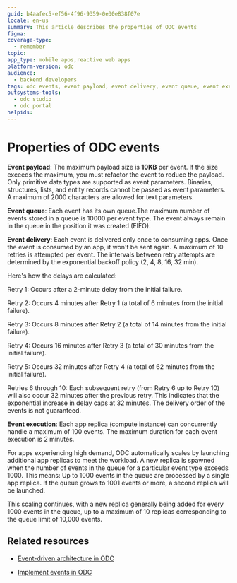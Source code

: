 ```yaml
---
guid: b4aafec5-ef56-4f96-9359-0e30e838f07e
locale: en-us
summary: This article describes the properties of ODC events
figma:
coverage-type:
  - remember
topic:
app_type: mobile apps,reactive web apps
platform-version: odc
audience:
  - backend developers
tags: odc events, event payload, event delivery, event queue, event execution
outsystems-tools:
  - odc studio
  - odc portal
helpids:
---
```

# Properties of ODC events

**Event payload**: The maximum payload size is **10KB** per event. If the size exceeds the maximum, you must refactor the event to reduce the payload. Only primitive data types are supported as event parameters. Binaries, structures, lists, and entity records cannot be passed as event parameters. A maximum of 2000 characters are allowed for text parameters.

**Event queue**: Each event has its own queue.The maximum number of events stored in a queue is 10000 per event type. The event always remain in the queue in the position it was created (FIFO).

**Event delivery**: Each event is delivered only once to consuming apps. Once the event is consumed by an app, it won't be sent again. A maximum of 10 retries is attempted per event. The intervals between retry attempts are determined by the exponential backoff policy (2, 4, 8, 16, 32 min). 

Here's how the delays are calculated:

Retry 1: Occurs after a 2-minute delay from the initial failure.

Retry 2: Occurs 4 minutes after Retry 1 (a total of 6 minutes from the initial failure).

Retry 3: Occurs 8 minutes after Retry 2 (a total of 14 minutes from the initial failure).

Retry 4: Occurs 16 minutes after Retry 3 (a total of 30 minutes from the initial failure).

Retry 5: Occurs 32 minutes after Retry 4 (a total of 62 minutes from the initial failure).

Retries 6 through 10: Each subsequent retry (from Retry 6 up to Retry 10) will also occur 32 minutes after the previous retry. This indicates that the exponential increase in delay caps at 32 minutes. The delivery order of the events is not guaranteed.

**Event execution**: Each app replica (compute instance) can concurrently handle a maximum of 100 events. The maximum duration for each event execution is 2 minutes.

For apps experiencing high demand, ODC automatically scales by launching additional app replicas to meet the workload. A new replica is spawned when the number of events in the queue for a particular event type exceeds 1000. This means:
Up to 1000 events in the queue are processed by a single app replica.
If the queue grows to 1001 events or more, a second replica will be launched.

This scaling continues, with a new replica generally being added for every 1000 events in the queue, up to a maximum of 10 replicas corresponding to the queue limit of 10,000 events. 

## Related resources

* [Event-driven architecture in ODC](backend-events.md)

* [Implement events in ODC](implement-events.md)
